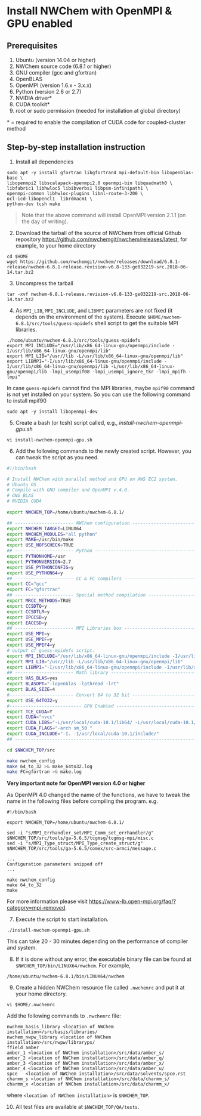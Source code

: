 # Install NWChem with OpenMPI & GPU enabled

## Prerequisites
1. Ubuntu (version 14.04 or higher)
2. NWChem source code (6.8.1 or higher)
3. GNU compiler (gcc and gfortran)
4. OpenBLAS
5. OpenMPI (version 1.6.x - 3.x.x)
6. Python (version 2.6 or 2.7)
7. NVIDIA driver*
8. CUDA toolkit*
9. root or sudo permission (needed for installation at global directory)

\* = required to enable the compilation of CUDA code for coupled-cluster method

## Step-by-step installation instruction

1. Install all dependencies
```
sudo apt -y install gfortran libgfortran4 mpi-default-bin libopenblas-base \
libopenmpi2 libscalapack-openmpi2.0 openmpi-bin libquadmath0 \
libfabric1 libhwloc5 libibverbs1 libpsm-infinipath1 \
openmpi-common libhwloc-plugins libnl-route-3-200 \
ocl-icd-libopencl1  librdmacm1 \
python-dev tcsh make
```

> Note that the above command will install OpenMPI version 2.1.1 (on the day of writing).

2. Download the tarball of the source of NWChem from official Github repository https://github.com/nwchemgit/nwchem/releases/latest, for example, to your home directory
```
cd $HOME
wget https://github.com/nwchemgit/nwchem/releases/download/6.8.1-release/nwchem-6.8.1-release.revision-v6.8-133-ge032219-src.2018-06-14.tar.bz2
```

3. Uncompress the tarball
```
tar -xvf nwchem-6.8.1-release.revision-v6.8-133-ge032219-src.2018-06-14.tar.bz2
```

4. As `MPI_LIB`, `MPI_INCLUDE`, and `LIBMPI` parameters are not fixed (it depends on the environment of the system). Execute `$HOME/nwchem-6.8.1/src/tools/guess-mpidefs` shell script to get the suitable MPI libraries.

```
./home/ubuntu/nwchem-6.8.1/src/tools/guess-mpidefs
export MPI_INCLUDE="/usr/lib/x86_64-linux-gnu/openmpi/include -I/usr/lib/x86_64-linux-gnu/openmpi/lib"
export MPI_LIB="/usr//lib -L/usr/lib/x86_64-linux-gnu/openmpi/lib"
export LIBMPI="-I/usr/lib/x86_64-linux-gnu/openmpi/include -I/usr/lib/x86_64-linux-gnu/openmpi/lib -L/usr/lib/x86_64-linux-gnu/openmpi/lib -lmpi_usempif08 -lmpi_usempi_ignore_tkr -lmpi_mpifh -lmpi"
```

In case `guess-mpidefs` cannot find the MPI libraries, maybe `mpif90` command is not yet installed on your system. So you can use the following command to install mpif90

```
sudo apt -y install libopenmpi-dev
```

5. Create a bash (or tcsh) script called, e.g., *install-nwchem-openmpi-gpu.sh*
```
vi install-nwchem-openmpi-gpu.sh
```

6. Add the following commands to the newly created script. However, you can tweak the script as you need.
```sh
#!/bin/bash

# Install NWChem with parallel method and GPU on AWS EC2 system.
# Ubuntu OS
# Compile with GNU compiler and OpenMPI v.4.0.
# GNU BLAS
# NVIDIA CUDA
 
export NWCHEM_TOP=/home/ubuntu/nwchem-6.8.1/

## ---------------------- NWChem comfiguration ------------------------
export NWCHEM_TARGET=LINUX64
export NWCHEM_MODULES="all python"
export MAKE=/usr/bin/make
export USE_NOFSCHECK=TRUE
## ---------------------- Python --------------------------------------
export PYTHONHOME=/usr
export PYTHONVERSION=2.7
export USE_PYTHONCONFIG=y
export USE_PYTHON64=y
## ---------------------- CC & FC compilers ---------------------------
export CC="gcc"
export FC="gfortran"
## ---------------------- Special method compilation ------------------
export MRCC_METHODS=TRUE
export CCSDTQ=y
export CCSDTLR=y
export IPCCSD=y
export EACCSD=y
## ---------------------- MPI Libraries box ---------------------------
export USE_MPI=y
export USE_MPIF=y
export USE_MPIF4=y
# output of guess-mpidefs script.
export MPI_INCLUDE="/usr/lib/x86_64-linux-gnu/openmpi/include -I/usr/lib/x86_64-linux-gnu/openmpi/lib"
export MPI_LIB="/usr//lib -L/usr/lib/x86_64-linux-gnu/openmpi/lib"
export LIBMPI="-I/usr/lib/x86_64-linux-gnu/openmpi/include -I/usr/lib/x86_64-linux-gnu/openmpi/lib -L/usr/lib/x86_64-linux-gnu/openmpi/lib -lmpi_usempif08 -lmpi_usempi_ignore_tkr -lmpi_mpifh -lmpi"
## ---------------------- Math library --------------------------------
export HAS_BLAS=yes
export BLASOPT="-lopenblas -lpthread -lrt"
export BLAS_SIZE=4
#------------------------ Convert 64 to 32 bit ------------------------
export USE_64TO32=y
#--------------------------- GPU Enabled ------------------------------
export TCE_CUDA=Y
export CUDA="nvcc"
export CUDA_LIBS="-L/usr/local/cuda-10.1/lib64/ -L/usr/local/cuda-10.1/lib64/ -lcudart"
export CUDA_FLAGS="-arch sm_50 "
export CUDA_INCLUDE="-I. -I/usr/local/cuda-10.1/include/"
## --------------------------------------------------------------------

cd $NWCHEM_TOP/src

make nwchem_config
make 64_to_32 >& make_64to32.log
make FC=gfortran >& make.log
```

**Very important note for OpenMPI version 4.0 or higher**

As OpenMPI 4.0 changed the name of the functions, we have to tweak the name in the following files before compiling the program. e.g.

```
#!/bin/bash

export NWCHEM_TOP=/home/ubuntu/nwchem-6.8.1/

sed -i "s/MPI_Errhandler_set/MPI_Comm_set_errhandler/g" $NWCHEM_TOP/src/tools/ga-5.6.5/tcgmsg/tcgmsg-mpi/misc.c
sed -i "s/MPI_Type_struct/MPI_Type_create_struct/g" $NWCHEM_TOP/src/tools/ga-5.6.5/comex/src-armci/message.c

...
Configuration parameters snipped off
...

make nwchem_config
make 64_to_32
make
```

For more information please visit https://www-lb.open-mpi.org/faq/?category=mpi-removed.

7. Execute the script to start installation.

```
./install-nwchem-openmpi-gpu.sh
```

This can take 20 - 30 minutes depending on the performance of compiler and system.

8. If it is done without any error, the executable binary file can be found at `$NWCHEM_TOP/bin/LINUX64/nwchem`. For example,

```
/home/ubuntu/nwchem-6.8.1/bin/LINUX64/nwchem
```

9. Create a hidden NWChem resource file called `.nwchemrc` and put it at your home directory.

```
vi $HOME/.nwchemrc
```

Add the following commands to `.nwchemrc` file:

```
nwchem_basis_library <location of NWChem installation>/src/basis/libraries/
nwchem_nwpw_library <location of NWChem installation>/src/nwpw/libraryps/
ffield amber
amber_1 <location of NWChem installation>/src/data/amber_s/
amber_2 <location of NWChem installation>/src/data/amber_q/
amber_3 <location of NWChem installation>/src/data/amber_x/
amber_4 <location of NWChem installation>/src/data/amber_u/
spce   <location of NWChem installation>/src/data/solvents/spce.rst
charmm_s <location of NWChem installation>/src/data/charmm_s/
charmm_x <location of NWChem installation>/src/data/charmm_x/
```

where `<location of NWChem installation>` is `$NWCHEM_TOP`.

10. All test files are available at `$NWCHEM_TOP/QA/tests`.
